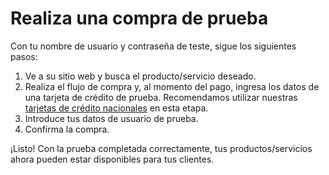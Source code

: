 # Realiza una compra de prueba

Con tu nombre de usuario y contraseña de teste, sigue los siguientes pasos:

1. Ve a su sitio web y busca el producto/servicio deseado.
2. Realiza el flujo de compra y, al momento del pago, ingresa los datos de una tarjeta de crédito de prueba. Recomendamos utilizar nuestras [tarjetas de crédito nacionales](/developers/es/docs/additional-content/your-integrations/test/cards) en esta etapa.
3. Introduce tus datos de usuario de prueba.
4. Confirma la compra.

¡Listo! Con la prueba completada correctamente, tus productos/servicios ahora pueden estar disponibles para tus clientes.